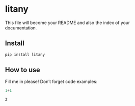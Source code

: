 # litany


<!-- WARNING: THIS FILE WAS AUTOGENERATED! DO NOT EDIT! -->

This file will become your README and also the index of your
documentation.

## Install

``` sh
pip install litany
```

## How to use

Fill me in please! Don’t forget code examples:

``` python
1+1
```

    2
